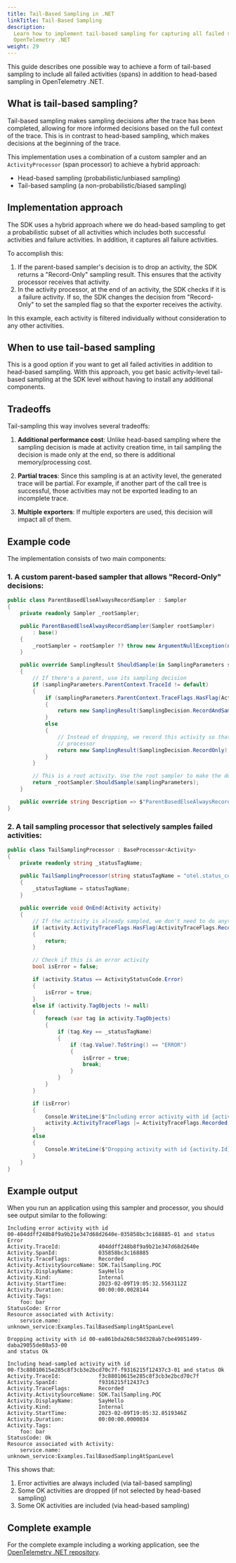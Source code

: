 ```yaml
---
title: Tail-Based Sampling in .NET
linkTitle: Tail-Based Sampling
description:
  Learn how to implement tail-based sampling for capturing all failed spans in
  OpenTelemetry .NET
weight: 29
---
```


This guide describes one possible way to achieve a form of tail-based sampling
to include all failed activities (spans) in addition to head-based sampling in
OpenTelemetry .NET.

## What is tail-based sampling?

Tail-based sampling makes sampling decisions after the trace has been completed,
allowing for more informed decisions based on the full context of the trace.
This is in contrast to head-based sampling, which makes decisions at the
beginning of the trace.

This implementation uses a combination of a custom sampler and an
`ActivityProcessor` (span processor) to achieve a hybrid approach:

- Head-based sampling (probabilistic/unbiased sampling)
- Tail-based sampling (a non-probabilistic/biased sampling)

## Implementation approach

The SDK uses a hybrid approach where we do head-based sampling to get a
probabilistic subset of all activities which includes both successful activities
and failure activities. In addition, it captures all failure activities.

To accomplish this:

1. If the parent-based sampler's decision is to drop an activity, the SDK
   returns a "Record-Only" sampling result. This ensures that the activity
   processor receives that activity.
2. In the activity processor, at the end of an activity, the SDK checks if it is
   a failure activity. If so, the SDK changes the decision from "Record-Only" to
   set the sampled flag so that the exporter receives the activity.

In this example, each activity is filtered individually without consideration to
any other activities.

## When to use tail-based sampling

This is a good option if you want to get all failed activities in addition to
head-based sampling. With this approach, you get basic activity-level tail-based
sampling at the SDK level without having to install any additional components.

## Tradeoffs

Tail-sampling this way involves several tradeoffs:

1. **Additional performance cost**: Unlike head-based sampling where the
   sampling decision is made at activity creation time, in tail sampling the
   decision is made only at the end, so there is additional memory/processing
   cost.

2. **Partial traces**: Since this sampling is at an activity level, the
   generated trace will be partial. For example, if another part of the call
   tree is successful, those activities may not be exported leading to an
   incomplete trace.

3. **Multiple exporters**: If multiple exporters are used, this decision will
   impact all of them.

## Example code

The implementation consists of two main components:

### 1. A custom parent-based sampler that allows "Record-Only" decisions:

```csharp
public class ParentBasedElseAlwaysRecordSampler : Sampler
{
    private readonly Sampler _rootSampler;

    public ParentBasedElseAlwaysRecordSampler(Sampler rootSampler)
        : base()
    {
        _rootSampler = rootSampler ?? throw new ArgumentNullException(nameof(rootSampler));
    }

    public override SamplingResult ShouldSample(in SamplingParameters samplingParameters)
    {
        // If there's a parent, use its sampling decision
        if (samplingParameters.ParentContext.TraceId != default)
        {
            if (samplingParameters.ParentContext.TraceFlags.HasFlag(ActivityTraceFlags.Recorded))
            {
                return new SamplingResult(SamplingDecision.RecordAndSample);
            }
            else
            {
                // Instead of dropping, we record this activity so that we can process it in our
                // processor
                return new SamplingResult(SamplingDecision.RecordOnly);
            }
        }

        // This is a root activity. Use the root sampler to make the decision.
        return _rootSampler.ShouldSample(samplingParameters);
    }

    public override string Description => $"ParentBasedElseAlwaysRecordSampler({_rootSampler.Description})";
}
```

### 2. A tail sampling processor that selectively samples failed activities:

```csharp
public class TailSamplingProcessor : BaseProcessor<Activity>
{
    private readonly string _statusTagName;

    public TailSamplingProcessor(string statusTagName = "otel.status_code")
    {
        _statusTagName = statusTagName;
    }

    public override void OnEnd(Activity activity)
    {
        // If the activity is already sampled, we don't need to do anything
        if (activity.ActivityTraceFlags.HasFlag(ActivityTraceFlags.Recorded))
        {
            return;
        }

        // Check if this is an error activity
        bool isError = false;

        if (activity.Status == ActivityStatusCode.Error)
        {
            isError = true;
        }
        else if (activity.TagObjects != null)
        {
            foreach (var tag in activity.TagObjects)
            {
                if (tag.Key == _statusTagName)
                {
                    if (tag.Value?.ToString() == "ERROR")
                    {
                        isError = true;
                        break;
                    }
                }
            }
        }

        if (isError)
        {
            Console.WriteLine($"Including error activity with id {activity.Id} and status {activity.Status}");
            activity.ActivityTraceFlags |= ActivityTraceFlags.Recorded;
        }
        else
        {
            Console.WriteLine($"Dropping activity with id {activity.Id} and status {activity.Status}");
        }
    }
}
```

## Example output

When you run an application using this sampler and processor, you should see
output similar to the following:

```text
Including error activity with id
00-404ddff248b8f9a9b21e347d68d2640e-035858bc3c168885-01 and status Error
Activity.TraceId:            404ddff248b8f9a9b21e347d68d2640e
Activity.SpanId:             035858bc3c168885
Activity.TraceFlags:         Recorded
Activity.ActivitySourceName: SDK.TailSampling.POC
Activity.DisplayName:        SayHello
Activity.Kind:               Internal
Activity.StartTime:          2023-02-09T19:05:32.5563112Z
Activity.Duration:           00:00:00.0028144
Activity.Tags:
    foo: bar
StatusCode: Error
Resource associated with Activity:
    service.name: unknown_service:Examples.TailBasedSamplingAtSpanLevel

Dropping activity with id 00-ea861bda268c58d328ab7cbe49851499-daba29055de80a53-00
and status Ok

Including head-sampled activity with id
00-f3c88010615e285c8f3cb3e2bcd70c7f-f9316215f12437c3-01 and status Ok
Activity.TraceId:            f3c88010615e285c8f3cb3e2bcd70c7f
Activity.SpanId:             f9316215f12437c3
Activity.TraceFlags:         Recorded
Activity.ActivitySourceName: SDK.TailSampling.POC
Activity.DisplayName:        SayHello
Activity.Kind:               Internal
Activity.StartTime:          2023-02-09T19:05:32.8519346Z
Activity.Duration:           00:00:00.0000034
Activity.Tags:
    foo: bar
StatusCode: Ok
Resource associated with Activity:
    service.name: unknown_service:Examples.TailBasedSamplingAtSpanLevel
```

This shows that:

1. Error activities are always included (via tail-based sampling)
2. Some OK activities are dropped (if not selected by head-based sampling)
3. Some OK activities are included (via head-based sampling)

## Complete example

For the complete example including a working application, see the
[OpenTelemetry .NET repository](https://github.com/open-telemetry/opentelemetry-dotnet/tree/main/examples).
